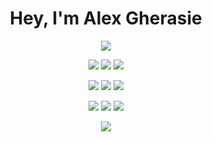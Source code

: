 <h1 align="center">Hey, I'm Alex Gherasie</h1>
<p align="center">
  <img src="https://readme-typing-svg.herokuapp.com?duration=2000&center=true&color=249CCD&lines=%24+3rd+Year+CS+Student+!;%24+Member+of+PoC+Innovation+!;%24+Fullstack+Engineer+@+Ramify+!;%24+Machine+Learning+Enthusiast+!"/>
</p>

<p align="center">
  <img src="https://img.shields.io/badge/-Python-black?style=for-the-badge&logo=Python"/>
  <img src="https://img.shields.io/badge/-C ++-blue?style=for-the-badge&logo=cplusplus"/>
  <img src="https://img.shields.io/badge/-TS / JS-black?style=for-the-badge&logo=typescript"/>
</p>

<p align="center">
  <img src="https://img.shields.io/badge/-NestJS-black?style=for-the-badge&logo=nestjs"/>
  <img src="https://img.shields.io/badge/-Prisma-yellow?style=for-the-badge&logo=prisma"/>
  <img src="https://img.shields.io/badge/-ReactJS-black?style=for-the-badge&logo=react"/>
</p>
  
<p align="center">
  <img src="https://img.shields.io/badge/-Unity-black?style=for-the-badge&logo=unity"/>
  <img src="https://img.shields.io/badge/-Docker-red?style=for-the-badge&logo=docker"/>
  <img src="https://img.shields.io/badge/-Pytorch-black?style=for-the-badge&logo=pytorch"/>
</p>

<p align="center">
  <img src="https://wakatime.com/badge/user/24d89f63-9959-4c76-84e7-139e2510b42d.svg"/>
</p>
